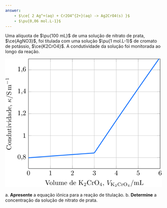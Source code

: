 ```yaml
---
answer:
    - $\ce{ 2 Ag^+(aq) + Cr2O4^{2+}(aq) -> Ag2CrO4(s) }$
    - $\pu{0,06 mol.L-1}$
---
```



Uma alíquota de $\pu{100 mL}$ de uma solução de nitrato de prata, $\ce{AgNO3}$, foi titulada com uma solução $\pu{1 mol.L-1}$ de cromato de potássio, $\ce{K2CrO4}$. A condutividade da solução foi monitorada ao longo da reação.

![Figura do problema 3E44.](3E44-1P.svg)

a. **Apresente** a equação iônica para a reação de titulação.
b. **Determine** a concentração da solução de nitrato de prata.
